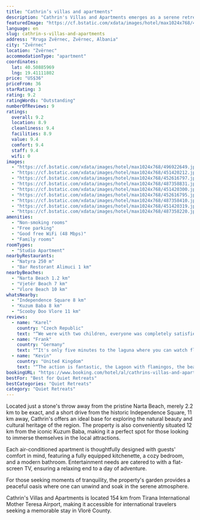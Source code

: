 ```yaml
---
title: "Cathrin’s villas and apartments"
description: "Cathrin's Villas and Apartments emerges as a serene retreat in the heart of Zvërnec, Vlorë County, offering guests a unique blend of comfort and convenience."
featuredImage: "https://cf.bstatic.com/xdata/images/hotel/max1024x768/496922649.jpg?k=ff890dbc8f13d31995ae35257403be20ac89f9fbd18d4642bb51f3ae388f106b&o=&hp=1"
language: en
slug: cathrin-s-villas-and-apartments
address: "Rruga Zvërnec, Zvërnec, Albania"
city: "Zvërnec"
location: "Zvërnec"
accommodationType: "apartment"
coordinates:
  lat: 40.50885969
  lng: 19.41111802
price: "US$36"
priceFrom: 36
starRating: 3
rating: 9.2
ratingWords: "Outstanding"
numberOfReviews: 9
ratings:
  overall: 9.2
  location: 8.9
  cleanliness: 9.4
  facilities: 8.9
  value: 9.4
  comfort: 9.4
  staff: 9.4
  wifi: 0
images:
  - "https://cf.bstatic.com/xdata/images/hotel/max1024x768/496922649.jpg?k=ff890dbc8f13d31995ae35257403be20ac89f9fbd18d4642bb51f3ae388f106b&o=&hp=1"
  - "https://cf.bstatic.com/xdata/images/hotel/max1024x768/451420212.jpg?k=ba8b8a0d95c37c5d0663a0d7b4addfe869e0d82eb29cbc22b6c8180c3dfca0ac&o=&hp=1"
  - "https://cf.bstatic.com/xdata/images/hotel/max1024x768/452616797.jpg?k=41b59a5465a24e3f7b993b8bfd87ae1658809fe48438f7b0f5cd0e57b6f03935&o=&hp=1"
  - "https://cf.bstatic.com/xdata/images/hotel/max1024x768/487358831.jpg?k=37d992e4a7cc9a959396d44f540ce6f5ed13ec7183735c6e7022ef92dbb33102&o=&hp=1"
  - "https://cf.bstatic.com/xdata/images/hotel/max1024x768/451420300.jpg?k=906e1e7797ead98f04d3565ec5833a87818687d88f75f98557c78e39b8e2e5a0&o=&hp=1"
  - "https://cf.bstatic.com/xdata/images/hotel/max1024x768/452616795.jpg?k=c9d0d1e835fe182f723611d6c53743cd28e84c37b02989633adcba8f155b3b08&o=&hp=1"
  - "https://cf.bstatic.com/xdata/images/hotel/max1024x768/487358410.jpg?k=c3502dd800d6d652dc07b12a958bcb18deb1548f77c308a8ab25283178d166b6&o=&hp=1"
  - "https://cf.bstatic.com/xdata/images/hotel/max1024x768/451420319.jpg?k=625349a6203b4a556a0f6ad26eb0540586af2d96755c8d5fcbd41d46b6805249&o=&hp=1"
  - "https://cf.bstatic.com/xdata/images/hotel/max1024x768/487358220.jpg?k=25d96a847b337e8bd8ca4b21cfd88fb9ba10f894697be19415e655065c7a346a&o=&hp=1"
amenities:
  - "Non-smoking rooms"
  - "Free parking"
  - "Good free WiFi (48 Mbps)"
  - "Family rooms"
roomTypes:
  - "Studio Apartment"
nearbyRestaurants:
  - "Natyra 250 m"
  - "Bar Restorant Alimuci 1 km"
nearbyBeaches:
  - "Narta Beach 1.2 km"
  - "Vjetër Beach 7 km"
  - "Vlore Beach 10 km"
whatsNearby:
  - "Independence Square 8 km"
  - "Kuzum Baba 8 km"
  - "Scooby Doo Vlore 11 km"
reviews:
  - name: "Karel"
    country: "Czech Republic"
    text: "“We were with two children, everyone was completely satisfied! Quiet place, cheap and comfortable housing.”"
  - name: "Frank"
    country: "Germany"
    text: "“It's only five minutes to the laguna where you can watch flamingos. The house has a big terrace, and you can watch the stars. It's very quiet there. We loved it! The couple owning the house were lovely!”"
  - name: "Kevin"
    country: "United Kingdom"
    text: "“The action is fantastic, the Lagoon with flamingos, the beaches and the woods make this location unmissable. Alex's grandparents, who live next door are really helpful and sweet, we understood each other even though we didn't have a word of each...”"
bookingURL: "https://www.booking.com/hotel/al/cathrins-villas-and-apartments.en-gb.html?aid=8035640"
bestFor: "Best for Quiet Retreats"
bestCategories: "Quiet Retreats"
category: "Quiet Retreats"
---
```


Located just a stone's throw away from the pristine Narta Beach, merely 2.2 km to be exact, and a short drive from the historic Independence Square, 11 km away, Cathrin's offers an ideal base for exploring the natural beauty and cultural heritage of the region. The property is also conveniently situated 12 km from the iconic Kuzum Baba, making it a perfect spot for those looking to immerse themselves in the local attractions.

Each air-conditioned apartment is thoughtfully designed with guests' comfort in mind, featuring a fully equipped kitchenette, a cozy bedroom, and a modern bathroom. Entertainment needs are catered to with a flat-screen TV, ensuring a relaxing end to a day of adventure.

For those seeking moments of tranquility, the property's garden provides a peaceful oasis where one can unwind and soak in the serene atmosphere. 

Cathrin's Villas and Apartments is located 154 km from Tirana International Mother Teresa Airport, making it accessible for international travelers seeking a memorable stay in Vlorë County.